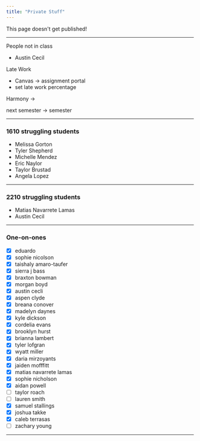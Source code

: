 ```yaml
---
title: "Private Stuff"
---
```


This page doesn't get published!


---
People not in class
- Austin Cecil


Late Work
- Canvas -> assignment portal
- set late work percentage


Harmony -> 

next semester -> semester 


---

### 1610 struggling students

- Melissa Gorton
- Tyler Shepherd
- Michelle Mendez
- Eric Naylor
- Taylor Brustad
- Angela Lopez


---
### 2210 struggling students
- Matias Navarrete Lamas
- Austin Cecil


---
### One-on-ones
- [x] eduardo
- [x] sophie nicolson
- [x] taishaly amaro-taufer
- [x] sierra j bass
- [x] braxton bowman
- [x] morgan boyd
- [x] austin cecli
- [x] aspen clyde
- [x] breana conover
- [x] madelyn daynes
- [x] kyle dickson
- [x] cordelia evans
- [x] brooklyn hurst
- [x] brianna lambert
- [x] tyler lofgran
- [x] wyatt miller
- [x] daria mirzoyants
- [x] jaiden mofffitt
- [x] matias navarrete lamas
- [x] sophie nicholson
- [x] aidan powell
- [ ] taylor roach
- [ ] lauren smith
- [x] samuel stallings
- [x] joshua takke
- [x] caleb terrasas
- [ ] zachary young

---
